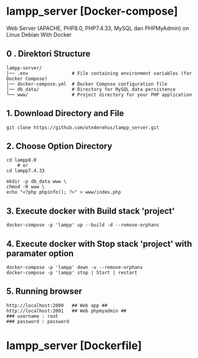 # lampp_server [Docker-compose]
Web Server (APACHE, PHP8.0, PHP7.4.33, MySQL dan PHPMyAdmin) on Linux Debian With Docker
## 0 . Direktori Structure
````
lampp-server/
│── .env                # File containing environment variables (for Docker Compose)
│── docker-compose.yml  # Docker Compose configuration file
│── db_data/            # Directory for MySQL data persistence
└── www/                # Project directory for your PHP application

````

## 1. Download Directory and File
````
git clone https://github.com/otn4mrehus/lampp_server.git
````

## 2. Choose Option Directory
````
cd lampp8.0
    # or
cd lampp7.4.33  
````
````
mkdir -p db_data www \
chmod -R www \
echo "<?php phpinfo(); ?>" > www/index.php
````
## 3. Execute docker with Build stack 'project' 
````
docker-compose -p 'lampp' up --build -d --remove-orphans
````
## 4. Execute docker with Stop stack 'project' with paramater option
````
docker-compose -p 'lampp' down -v --remove-orphans
docker-compose -p 'lampp' stop | Start | restart
````
## 5. Running browser
````
http://localhost:2000   ## Web app ##
http://localhost:2001   ## Web phpmyadmin ##
### username : root
### password : password
````
# lampp_server [Dockerfile]

